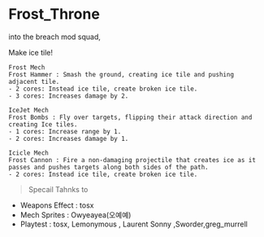 # Frost_Throne
into the breach mod squad, 

Make ice tile! 

```
Frost Mech
Frost Hammer : Smash the ground, creating ice tile and pushing adjacent tile.
- 2 cores: Instead ice tile, create broken ice tile.
- 3 cores: Increases damage by 2.
```
```
IceJet Mech
Frost Bombs : Fly over targets, flipping their attack direction and creating Ice tiles.
- 1 cores: Increase range by 1.
- 2 cores: Increases damage by 1.
```
```
Icicle Mech
Frost Cannon : Fire a non-damaging projectile that creates ice as it passes and pushes targets along both sides of the path.
- 2 cores: Instead ice tile, create broken ice tile.
```

>Specail Tahnks to
  * Weapons Effect : tosx 
  * Mech Sprites : Owyeayea(오예예)
  * Playtest : tosx, Lemonymous , Laurent Sonny ,Sworder,greg_murrell
